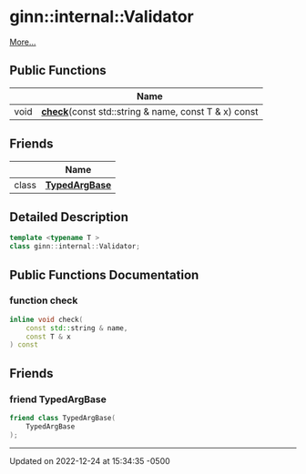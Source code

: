 # ginn::internal::Validator


 [More...](#detailed-description)

## Public Functions

<span class="api-table">

|                | Name           |
| -------------- | -------------- |
| void | **[check](api/Classes/classginn_1_1internal_1_1_validator.md#function-check)**(const std::string & name, const T & x) const |


</span>

## Friends

<span class="api-table">

|                | Name           |
| -------------- | -------------- |
| class | **[TypedArgBase](api/Classes/classginn_1_1internal_1_1_validator.md#friend-typedargbase)**  |


</span>

## Detailed Description

```cpp
template <typename T >
class ginn::internal::Validator;
```

## Public Functions Documentation

### function check

```cpp
inline void check(
    const std::string & name,
    const T & x
) const
```


## Friends

### friend TypedArgBase

```cpp
friend class TypedArgBase(
    TypedArgBase 
);
```


-------------------------------

Updated on 2022-12-24 at 15:34:35 -0500